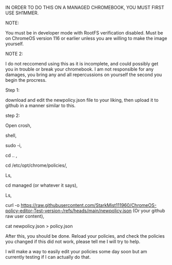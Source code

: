 IN ORDER TO DO THIS ON A MANAGED CHROMEBOOK, YOU MUST FIRST USE SH1MMER. 

NOTE:

You must be in developer mode with RootFS verification disabled. Must be on ChromeOS version 116 or earlier unless you are willing to make the image yourself.

NOTE 2:

I do not reccomend using this as it is incomplete, and could possibly get you in trouble or break your chromebook. I am not responsible for any damages, you bring any and all repercussions on yourself the second you begin the procress.

Step 1:

download and edit the newpolicy.json file to your liking, then upload it to github in a manner similar to this.

step 2:

Open crosh, 

shell, 

sudo -i, 

cd .. , 

cd /etc/opt/chrome/policies/, 

Ls, 

cd managed (or whatever it says), 

Ls, 

curl -o https://raw.githubusercontent.com/StarkMist111960/ChromeOS-policy-editor-Test-version-/refs/heads/main/newpolicy.json (Or your github raw user content),

cat newpolicy.json > policy.json

After this, you should be done. Reload your policies, and check the policies you changed if this did not work, please tell me I will try to help. 

I will make a way to easily edit your policies some day soon but am currently testing if I can actually do that. 

